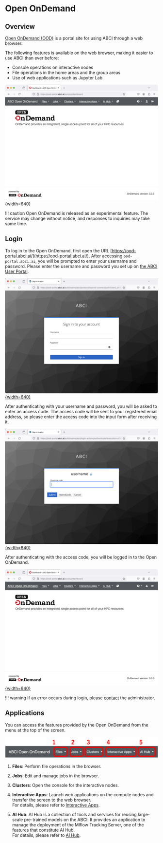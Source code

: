 # Open OnDemand

## Overview

[Open OnDemand (OOD)](https://openondemand.org/) is a portal site for using ABCI through a web browser.

The following features is available on the web browser, making it easier to use ABCI than ever before:

* Console operations on interactive nodes
* File operations in the home areas and the group areas
* Use of web applications such as Jupyter Lab

![Open OnDemand top page](img/ondemand-top-page.png){width=640}

!!! caution
    Open OnDemand is released as an experimental feature.
    The service may change without notice, and responses to inquiries may take some time.

## Login

To log in to the Open OnDemand, first open the URL [https://ood-portal.abci.ai/](https://ood-portal.abci.ai/).
After accessing `ood-portal.abci.ai`, you will be prompted to enter your username and password.
Please enter the username and password you set up on [the ABCI User Portal](https://portal.abci.ai/).

[![Input your username and password](img/login.png){width=640}](img/login.png)

After authenticating with your username and password, you will be asked to enter an access code.
The access code will be sent to your registered email address, so please enter the access code into the input form after receiving it.

[![Input the access code](img/email-otp.png){width=640}](img/email-otp.png)

After authenticating with the access code, you will be logged in to the Open OnDemand.

[![Open OnDemand top page](img/ondemand-top-page.png){width=640}](img/ondemand-top-page.png)

!!! warning
    If an error occurs during login, please [contact](../contact.md) the administrator.


## Applications

You can access the features provided by the Open OnDemand from the menu at the top of the screen.

[![Open OnDemand Application Menu](ood-menu.png)](ood-menu.png)

1. **Files**: Perform file operations in the browser.

2. **Jobs**: Edit and manage jobs in the browser.

3. **Clusters**: Open the console for the interactive nodes.

4. **Interactive Apps**: Launch web applications on the compute nodes and transfer the screen to the web browser.<br>For details, please refer to [Interactive Apps](interactive-apps.md).

5. **AI Hub**: AI Hub is a collection of tools and services for reusing large-scale pre-trained models on the ABCI. It provides an application to manage the deployment of the Mlflow Tracking Server, one of the features that constitute AI Hub.<br>For details, please refer to [AI Hub](aihub.md).
